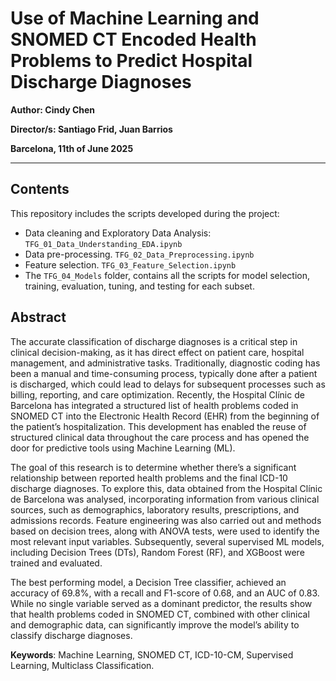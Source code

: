 # Use of Machine Learning and SNOMED CT Encoded Health Problems to Predict Hospital Discharge Diagnoses

**Author: Cindy Chen**  

**Director/s: Santiago Frid, Juan Barrios**   

**Barcelona, 11th of June 2025**  

---

## Contents  
This repository includes  the scripts developed during the project:

- Data cleaning and Exploratory Data Analysis: ```TFG_01_Data_Understanding_EDA.ipynb```
- Data pre-processing. ```TFG_02_Data_Preprocessing.ipynb```
- Feature selection. ```TFG_03_Feature_Selection.ipynb```
- The ```TFG_04_Models``` folder, contains all the scripts for model selection, training, evaluation, tuning, and testing for each subset.

## Abstract
The accurate classification of discharge diagnoses is a critical step in clinical decision-making, as it has direct effect on patient care, hospital management, and administrative tasks. Traditionally, diagnostic coding has been a manual and time-consuming process, typically done after a patient is discharged, which could lead to delays for subsequent processes such as billing, reporting, and care optimization. Recently, the Hospital Clínic de Barcelona has integrated a structured list of health problems coded in SNOMED CT into the Electronic Health Record (EHR) from the beginning of the patient’s hospitalization. This development has enabled the reuse of structured clinical data throughout the care process and has opened the door for predictive tools using Machine Learning (ML).   

The goal of this research is to determine whether there’s a significant relationship between reported health problems and the final ICD-10 discharge diagnoses. To explore this, data obtained from the Hospital Clínic de Barcelona was analysed, incorporating information from various clinical sources, such as demographics, laboratory results, prescriptions, and admissions records. Feature engineering was also carried out and methods based on decision trees, along with ANOVA tests, were used to identify the most relevant input variables. Subsequently, several supervised ML models, including Decision Trees (DTs), Random Forest (RF), and XGBoost were trained and evaluated.  

The best performing model, a Decision Tree classifier, achieved an accuracy of 69.8%, with a recall and F1-score of 0.68, and an AUC of 0.83. While no single variable served as a dominant predictor, the results show that health problems coded in SNOMED CT, combined with other clinical and demographic data, can significantly improve the model’s ability to classify discharge diagnoses. 

**Keywords**: Machine Learning, SNOMED CT, ICD-10-CM, Supervised Learning, Multiclass Classification.
